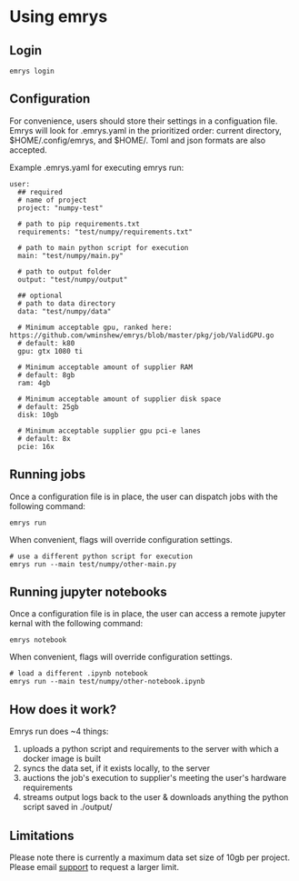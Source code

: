 # Using emrys

## Login

    emrys login

## Configuration

For convenience, users should store their settings in a configuation file. Emrys will look for .emrys.yaml in the prioritized order: current directory, $HOME/.config/emrys, and $HOME/. Toml and json formats are also accepted.

Example .emrys.yaml for executing emrys run:

    user:
      ## required
      # name of project
      project: "numpy-test"

      # path to pip requirements.txt
      requirements: "test/numpy/requirements.txt"

      # path to main python script for execution
      main: "test/numpy/main.py"

      # path to output folder
      output: "test/numpy/output"

      ## optional
      # path to data directory
      data: "test/numpy/data"

      # Minimum acceptable gpu, ranked here: https://github.com/wminshew/emrys/blob/master/pkg/job/ValidGPU.go
      # default: k80
      gpu: gtx 1080 ti

      # Minimum acceptable amount of supplier RAM
      # default: 8gb
      ram: 4gb

      # Minimum acceptable amount of supplier disk space
      # default: 25gb
      disk: 10gb

      # Minimum acceptable supplier gpu pci-e lanes
      # default: 8x
      pcie: 16x

## Running jobs

Once a configuration file is in place, the user can dispatch jobs with the following command:

    emrys run

When convenient, flags will override configuration settings.

    # use a different python script for execution
    emrys run --main test/numpy/other-main.py

## Running jupyter notebooks

Once a configuration file is in place, the user can access a remote jupyter kernal with the following command:

    emrys notebook

When convenient, flags will override configuration settings.

    # load a different .ipynb notebook
    emrys run --main test/numpy/other-notebook.ipynb

## How does it work?

Emrys run does ~4 things:

1. uploads a python script and requirements to the server with which a docker image is built
2. syncs the data set, if it exists locally, to the server
3. auctions the job's execution to supplier's meeting the user's hardware requirements
4. streams output logs back to the user & downloads anything the python script saved in ./output/

## Limitations

Please note there is currently a maximum data set size of 10gb per project. Please email [support](mailto:support@emrys.io) to request a larger limit.
